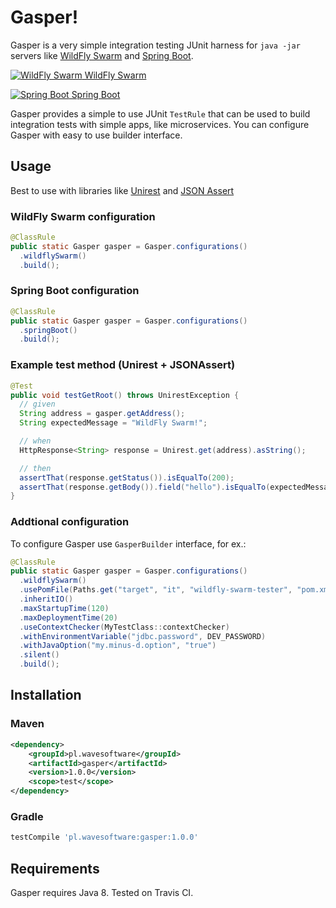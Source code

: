 # Gasper!

Gasper is a very simple integration testing JUnit harness for `java -jar` servers like [WildFly Swarm](http://wildfly-swarm.io/) and [Spring Boot](http://projects.spring.io/spring-boot/).

[![WildFly Swarm](https://avatars3.githubusercontent.com/u/11523816?v=3&s=100)
WildFly Swarm](http://wildfly-swarm.io/)

[![Spring Boot](https://avatars2.githubusercontent.com/u/317776?v=3&s=100)
Spring Boot](http://projects.spring.io/spring-boot/)

Gasper provides a simple to use JUnit `TestRule` that can be used to build integration tests with simple apps, like microservices. You can configure Gasper with easy to use builder interface.

## Usage

Best to use with libraries like [Unirest](http://unirest.io/java.html) and [JSON Assert](https://github.com/marcingrzejszczak/jsonassert)

### WildFly Swarm configuration

```java
@ClassRule
public static Gasper gasper = Gasper.configurations()
  .wildflySwarm()
  .build();
```

### Spring Boot configuration

```java
@ClassRule
public static Gasper gasper = Gasper.configurations()
  .springBoot()
  .build();
```

### Example test method (Unirest + JSONAssert)

```java
@Test
public void testGetRoot() throws UnirestException {
  // given
  String address = gasper.getAddress();
  String expectedMessage = "WildFly Swarm!";

  // when
  HttpResponse<String> response = Unirest.get(address).asString();

  // then
  assertThat(response.getStatus()).isEqualTo(200);
  assertThat(response.getBody()).field("hello").isEqualTo(expectedMessage);
}
```

### Addtional configuration

To configure Gasper use `GasperBuilder` interface, for ex.:

```java
@ClassRule
public static Gasper gasper = Gasper.configurations()
  .wildflySwarm()
  .usePomFile(Paths.get("target", "it", "wildfly-swarm-tester", "pom.xml"))
  .inheritIO()
  .maxStartupTime(120)
  .maxDeploymentTime(20)
  .useContextChecker(MyTestClass::contextChecker)
  .withEnvironmentVariable("jdbc.password", DEV_PASSWORD)
  .withJavaOption("my.minus-d.option", "true")
  .silent()
  .build();
```

## Installation

### Maven

```xml
<dependency>
    <groupId>pl.wavesoftware</groupId>
    <artifactId>gasper</artifactId>
    <version>1.0.0</version>
    <scope>test</scope>
</dependency>
```

### Gradle

```groovy
testCompile 'pl.wavesoftware:gasper:1.0.0'
```

## Requirements

Gasper requires Java 8. Tested on Travis CI.

